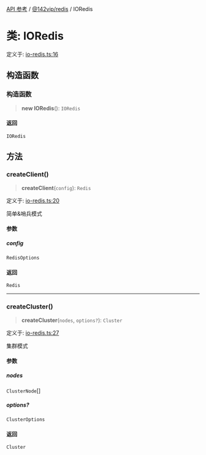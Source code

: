 [API 参考](../../../packages.md) / [@142vip/redis](../index.md) / IORedis

# 类: IORedis

定义于: [io-redis.ts:16](https://github.com/142vip/core-x/blob/293ce1057e8ca17514533d1e98d7acd05ef45b34/packages/redis/src/io-redis.ts#L16)

## 构造函数

### 构造函数

> **new IORedis**(): `IORedis`

#### 返回

`IORedis`

## 方法

### createClient()

> **createClient**(`config`): `Redis`

定义于: [io-redis.ts:20](https://github.com/142vip/core-x/blob/293ce1057e8ca17514533d1e98d7acd05ef45b34/packages/redis/src/io-redis.ts#L20)

简单&哨兵模式

#### 参数

##### config

`RedisOptions`

#### 返回

`Redis`

***

### createCluster()

> **createCluster**(`nodes`, `options?`): `Cluster`

定义于: [io-redis.ts:27](https://github.com/142vip/core-x/blob/293ce1057e8ca17514533d1e98d7acd05ef45b34/packages/redis/src/io-redis.ts#L27)

集群模式

#### 参数

##### nodes

`ClusterNode`[]

##### options?

`ClusterOptions`

#### 返回

`Cluster`
